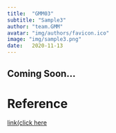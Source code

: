```yaml
---
title:  "GMM03"
subtitle: "Sample3"
author: "team.GMM"
avatar: "img/authors/favicon.ico"
image: "img/sample3.png"
date:   2020-11-13
---
```


## Coming Soon...

# Reference
<a href="https://drive.google.com/file/d/1JSB7uxnmBWrE--ostsLfa1BYPwTr817R/view?usp=sharing">link(click here</a>
